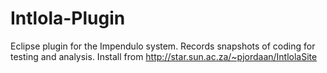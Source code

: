 Intlola-Plugin
=========

Eclipse plugin for the Impendulo system.
Records snapshots of coding for testing and analysis.
Install from http://star.sun.ac.za/~pjordaan/IntlolaSite
